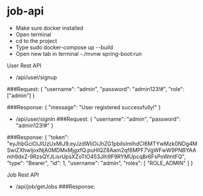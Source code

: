 # job-api

- Make sure docker installed
- Open terminal
- cd to the project
- Type sudo docker-compose up --build
- Open new tab in terminal
-./mvnw spring-boot:run

User Rest API
- /api/user/signup

###Request:
{
	"username": "admin",
	"password": "admin123!#",
	"role": ["admin"]
}

###Response:
{
    "message": "User registered successfully!"
}

- /api/user/signIn
###Request:
{
	"username": "admin",
	"password": "admin123!#"
}

###Response:
{
    "token": "eyJhbGciOiJIUzUxMiJ9.eyJzdWIiOiJhZG1pbiIsImlhdCI6MTYwMzk0NDg4MSwiZXhwIjoxNjA0MDMxMjgxfQ.puHlQZ8Aam2qf6MPF7VgWFwW9PNBYAAmh9dxZ-9RzsQYJLisrUpsXZoTIO453JIh9F9RYMUpcqBr6FsPoWmtFQ",
    "type": "Bearer",
    "id": 1,
    "username": "admin",
    "roles": [
        "ROLE_ADMIN"
    ]
}


Job Rest API
- /api/job/getJobs
###Response:

